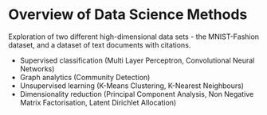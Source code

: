 # Overview of Data Science Methods

Exploration of two different high-dimensional data sets - the MNIST-Fashion dataset, and a dataset of text documents with citations.

* Supervised classification (Multi Layer Perceptron, Convolutional Neural Networks)
* Graph analytics (Community Detection)
* Unsupervised learning (K-Means Clustering, K-Nearest Neighbours)
* Dimensionality reduction (Principal Component Analysis, Non Negative Matrix Factorisation, Latent Dirichlet Allocation)
